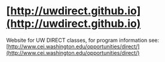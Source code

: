 # [http://uwdirect.github.io](http://uwdirect.github.io)

Website for UW DIRECT classes, for program information see: 
	[http://www.cei.washington.edu/opportunities/direct/](http://www.cei.washington.edu/opportunities/direct/)
